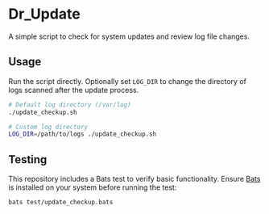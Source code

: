 # Dr_Update

A simple script to check for system updates and review log file changes.

## Usage

Run the script directly. Optionally set `LOG_DIR` to change the directory of logs scanned after the update process.

```bash
# Default log directory (/var/log)
./update_checkup.sh

# Custom log directory
LOG_DIR=/path/to/logs ./update_checkup.sh
```

## Testing

This repository includes a Bats test to verify basic functionality. Ensure [Bats](https://bats-core.readthedocs.io/) is installed on your system before running the test:

```bash
bats test/update_checkup.bats
```

